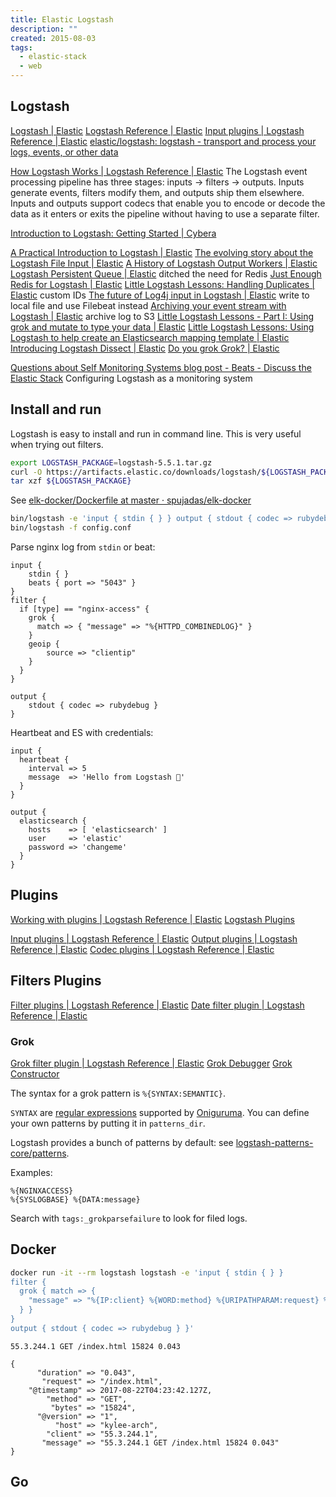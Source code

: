 ```yaml
---
title: Elastic Logstash
description: ""
created: 2015-08-03
tags:
  - elastic-stack
  - web
---
```


## Logstash

[Logstash | Elastic](https://www.elastic.co/products/logstash)
[Logstash Reference | Elastic](https://www.elastic.co/guide/en/logstash/current/index.html)
[Input plugins | Logstash Reference | Elastic](https://www.elastic.co/guide/en/logstash/current/input-plugins.html)
[elastic/logstash: logstash - transport and process your logs, events, or other data](https://github.com/elastic/logstash)

[How Logstash Works | Logstash Reference | Elastic](https://www.elastic.co/guide/en/logstash/current/pipeline.html)
The Logstash event processing pipeline has three stages: inputs → filters → outputs. Inputs generate events, filters modify them, and outputs ship them elsewhere. Inputs and outputs support codecs that enable you to encode or decode the data as it enters or exits the pipeline without having to use a separate filter.

[Introduction to Logstash: Getting Started | Cybera](https://www.cybera.ca/news-and-events/tech-radar/introduction-to-logstash-getting-started/)

[A Practical Introduction to Logstash | Elastic](https://www.elastic.co/blog/a-practical-introduction-to-logstash)
[The evolving story about the Logstash File Input | Elastic](https://www.elastic.co/blog/the-evolving-story-about-the-logstash-file-input)
[A History of Logstash Output Workers | Elastic](https://www.elastic.co/blog/a-history-of-logstash-output-workers)
[Logstash Persistent Queue | Elastic](https://www.elastic.co/blog/logstash-persistent-queue) ditched the need for Redis
[Just Enough Redis for Logstash | Elastic](https://www.elastic.co/blog/just_enough_redis_for_logstash)
[Little Logstash Lessons: Handling Duplicates | Elastic](https://www.elastic.co/blog/logstash-lessons-handling-duplicates) custom IDs
[The future of Log4j input in Logstash | Elastic](https://www.elastic.co/blog/log4j-input-logstash) write to local file and use Filebeat instead
[Archiving your event stream with Logstash | Elastic](https://www.elastic.co/blog/archiving-your-event-stream-with-logstash) archive log to S3
[Little Logstash Lessons - Part I: Using grok and mutate to type your data | Elastic](https://www.elastic.co/blog/little-logstash-lessons-part-using-grok-mutate-type-data)
[​Little Logstash Lessons: Using Logstash to help create an Elasticsearch mapping template | Elastic](https://www.elastic.co/blog/logstash_lesson_elasticsearch_mapping)
[Introducing Logstash Dissect | Elastic](https://www.elastic.co/blog/logstash-dude-wheres-my-chainsaw-i-need-to-dissect-my-logs)
[Do you grok Grok? | Elastic](https://www.elastic.co/blog/do-you-grok-grok)

[Questions about Self Monitoring Systems blog post - Beats - Discuss the Elastic Stack](https://discuss.elastic.co/t/questions-about-self-monitoring-systems-blog-post/43542/6) Configuring Logstash as a monitoring system

## Install and run

Logstash is easy to install and run in command line. This is very useful when trying out filters.

```sh
export LOGSTASH_PACKAGE=logstash-5.5.1.tar.gz
curl -O https://artifacts.elastic.co/downloads/logstash/${LOGSTASH_PACKAGE}
tar xzf ${LOGSTASH_PACKAGE}
```

See [elk-docker/Dockerfile at master · spujadas/elk-docker](https://github.com/spujadas/elk-docker/blob/master/Dockerfile)

```sh
bin/logstash -e 'input { stdin { } } output { stdout { codec => rubydebug } }'
bin/logstash -f config.conf
```

Parse nginx log from `stdin` or beat:

```logstash
input {
    stdin { }
    beats { port => "5043" }
}
filter {
  if [type] == "nginx-access" {
    grok {
      match => { "message" => "%{HTTPD_COMBINEDLOG}" }
    }
    geoip {
        source => "clientip"
    }
  }
}

output {
    stdout { codec => rubydebug }
}
```

Heartbeat and ES with credentials:

```logstash
input {
  heartbeat {
    interval => 5
    message  => 'Hello from Logstash 💓'
  }
}

output {
  elasticsearch {
    hosts    => [ 'elasticsearch' ]
    user     => 'elastic'
    password => 'changeme'
  }
}
```

## Plugins

[Working with plugins | Logstash Reference | Elastic](https://www.elastic.co/guide/en/logstash/current/working-with-plugins.html)
[Logstash Plugins](https://github.com/logstash-plugins)

[Input plugins | Logstash Reference | Elastic](https://www.elastic.co/guide/en/logstash/current/input-plugins.html)
[Output plugins | Logstash Reference | Elastic](https://www.elastic.co/guide/en/logstash/current/output-plugins.html)
[Codec plugins | Logstash Reference | Elastic](https://www.elastic.co/guide/en/logstash/current/codec-plugins.html)

## Filters Plugins

[Filter plugins | Logstash Reference | Elastic](https://www.elastic.co/guide/en/logstash/current/filter-plugins.html)
[Date filter plugin | Logstash Reference | Elastic](https://www.elastic.co/guide/en/logstash/current/plugins-filters-date.html)

### Grok

[Grok filter plugin | Logstash Reference | Elastic](https://www.elastic.co/guide/en/logstash/current/plugins-filters-grok.html)
[Grok Debugger](https://grokdebug.herokuapp.com/)
[Grok Constructor](http://grokconstructor.appspot.com/)

The syntax for a grok pattern is `%{SYNTAX:SEMANTIC}`.

`SYNTAX` are [regular expressions](https://www.elastic.co/guide/en/logstash/current/plugins-filters-grok.html#_regular_expressions) supported by [Oniguruma](https://github.com/kkos/oniguruma/blob/master/doc/RE). You can define your own patterns by putting it in `patterns_dir`.

Logstash provides a bunch of patterns by default: see [logstash-patterns-core/patterns](https://github.com/logstash-plugins/logstash-patterns-core/tree/master/patterns).

Examples:

```
%{NGINXACCESS}
%{SYSLOGBASE} %{DATA:message}
```

Search with `tags:_grokparsefailure` to look for filed logs.

## Docker

```sh
docker run -it --rm logstash logstash -e 'input { stdin { } }
filter {
  grok { match => {
    "message" => "%{IP:client} %{WORD:method} %{URIPATHPARAM:request} %{NUMBER:bytes} %{NUMBER:duration}"
  } }
}
output { stdout { codec => rubydebug } }'
```

```
55.3.244.1 GET /index.html 15824 0.043

{
      "duration" => "0.043",
       "request" => "/index.html",
    "@timestamp" => 2017-08-22T04:23:42.127Z,
        "method" => "GET",
         "bytes" => "15824",
      "@version" => "1",
          "host" => "kylee-arch",
        "client" => "55.3.244.1",
       "message" => "55.3.244.1 GET /index.html 15824 0.043"
}
```

## Go
